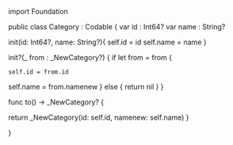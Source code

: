 import Foundation


public class Category  : Codable {
var id : Int64?
var name : String?



init(id: Int64?, name: String?){
self.id = id
self.name = name
}

init?(_ from : _NewCategory?) {
    if let from = from {

    self.id = from.id
self.name = from.namenew
    } else {
    return nil
    }
}

func to() -> _NewCategory? {

return _NewCategory(id: self.id, namenew: self.name)
}

}
